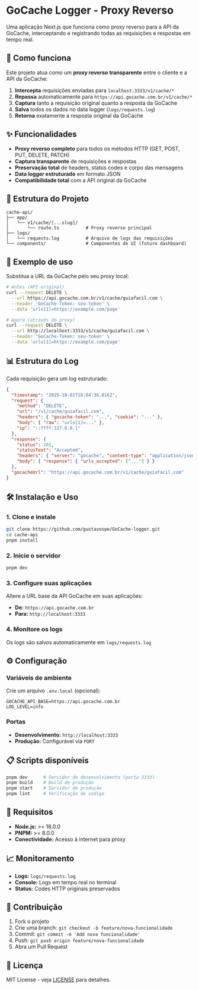 # GoCache Logger - Proxy Reverso

Uma aplicação Next.js que funciona como proxy reverso para a API da GoCache, interceptando e registrando todas as requisições e respostas em tempo real.

## 🔄 Como funciona

Este projeto atua como um **proxy reverso transparente** entre o cliente e a API da GoCache:

1. **Intercepta** requisições enviadas para `localhost:3333/v1/cache/*`
2. **Repassa** automaticamente para `https://api.gocache.com.br/v1/cache/*`
3. **Captura** tanto a requisição original quanto a resposta da GoCache
4. **Salva** todos os dados no data logger (`logs/requests.log`)
5. **Retorna** exatamente a resposta original da GoCache

## ✨ Funcionalidades

- **Proxy reverso completo** para todos os métodos HTTP (GET, POST, PUT, DELETE, PATCH)
- **Captura transparente** de requisições e respostas
- **Preservação total** de headers, status codes e corpo das mensagens
- **Data logger estruturado** em formato JSON
- **Compatibilidade total** com a API original da GoCache

## 📁 Estrutura do Projeto

```
cache-api/
├── app/
│   └── v1/cache/[...slug]/
│       └── route.ts          # Proxy reverso principal
├── logs/
│   └── requests.log          # Arquivo de logs das requisições
└── components/               # Componentes de UI (futuro dashboard)
```

## 🚀 Exemplo de uso

Substitua a URL da GoCache pelo seu proxy local:

```bash
# Antes (API original)
curl --request DELETE \
  --url https://api.gocache.com.br/v1/cache/guiafacil.com \
  --header 'GoCache-Token: seu-token' \
  --data 'urls[1]=https://example.com/page'

# Agora (através do proxy)
curl --request DELETE \
  --url http://localhost:3333/v1/cache/guiafacil.com \
  --header 'GoCache-Token: seu-token' \
  --data 'urls[1]=https://example.com/page'
```

## 📊 Estrutura do Log

Cada requisição gera um log estruturado:

```json
{
  "timestamp": "2025-10-01T18:04:36.016Z",
  "request": {
    "method": "DELETE",
    "url": "/v1/cache/guiafacil.com",
    "headers": { "gocache-token": "...", "cookie": "..." },
    "body": { "raw": "urls[1]=..." },
    "ip": "::ffff:127.0.0.1"
  },
  "response": {
    "status": 202,
    "statusText": "Accepted",
    "headers": { "server": "gocache", "content-type": "application/json" },
    "body": { "response": { "urls_accepted": ["..."] } }
  },
  "gocacheUrl": "https://api.gocache.com.br/v1/cache/guiafacil.com"
}
```

## 🛠️ Instalação e Uso

### 1. Clone e instale
```bash
git clone https://github.com/gustavospe/GoCache-logger.git
cd cache-api
pnpm install
```

### 2. Inicie o servidor
```bash
pnpm dev
```

### 3. Configure suas aplicações
Altere a URL base da API GoCache em suas aplicações:
- **De:** `https://api.gocache.com.br`  
- **Para:** `http://localhost:3333`

### 4. Monitore os logs
Os logs são salvos automaticamente em `logs/requests.log`

## ⚙️ Configuração

### Variáveis de ambiente
Crie um arquivo `.env.local` (opcional):
```env
GOCACHE_API_BASE=https://api.gocache.com.br
LOG_LEVEL=info
```

### Portas
- **Desenvolvimento:** `http://localhost:3333`
- **Produção:** Configurável via `PORT`

## 📋 Scripts disponíveis

```bash
pnpm dev      # Servidor de desenvolvimento (porta 3333)
pnpm build    # Build de produção
pnpm start    # Servidor de produção
pnpm lint     # Verificação de código
```

## 🔧 Requisitos

- **Node.js:** >= 18.0.0
- **PNPM:** >= 8.0.0
- **Conectividade:** Acesso à internet para proxy

## 📈 Monitoramento

- **Logs:** `logs/requests.log`
- **Console:** Logs em tempo real no terminal
- **Status:** Codes HTTP originais preservados

## 🤝 Contribuição

1. Fork o projeto
2. Crie uma branch: `git checkout -b feature/nova-funcionalidade`
3. Commit: `git commit -m 'Add nova funcionalidade'`
4. Push: `git push origin feature/nova-funcionalidade`
5. Abra um Pull Request

## 📄 Licença

MIT License - veja [LICENSE](LICENSE) para detalhes.
